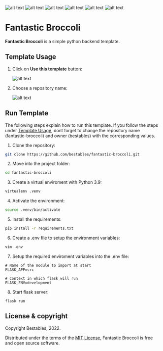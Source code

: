 ![alt text](https://img.shields.io/badge/python-3.9-blue)
![alt text](https://img.shields.io/github/issues/bestables/fantastic-broccoli)
![alt text](https://img.shields.io/github/forks/bestables/fantastic-broccoli)
![alt text](https://img.shields.io/github/stars/bestables/fantastic-broccoli)
![alt text](https://img.shields.io/github/license/bestables/fantastic-broccoli)
![alt text](https://img.shields.io/github/issues/bestables/fantastic-broccoli)

# Fantastic Broccoli

**Fantastic Broccoli** is a simple python backend template.

## Template Usage

1. Click on **Use this template** button:

   ![alt text](../media/readme/use-this-template.png?raw=true)

2. Choose a repository name:

   ![alt text](../media/readme/choose-repository-name.png?raw=true)

## Run Template

The following steps explain how to run this template. If you follow the steps under [Template Usage](#template-usage), dont forget to change the repository name (fantastic-broccoli) and owner (bestables) with the corresponding values.

1. Clone the repository:

```sh
git clone https://github.com/bestables/fantastic-broccoli.git
```

2. Move into the project folder:

```sh
cd fantastic-broccoli
```

3. Create a virtual enviroment with Python 3.9:

```sh
virtualenv .venv
```

4. Activate the environment:

```sh
source .venv/bin/activate
```

5. Install the requirements:

```sh
pip install -r requirements.txt
```

6. Create a .env file to setup the environment variables:

```sh
vim .env
```

7. Setup the required enviroment variables into the .env file:

```
# Name of the module to import at start
FLASK_APP=src

# Context in which flask will run
FLASK_ENV=development
```

8. Start flask server:

```
flask run
```

## License & copyright

Copyright Bestables, 2022.

Distributed under the terms of the [MIT License](LICENSE), Fantastic Broccoli is free and open source software.
